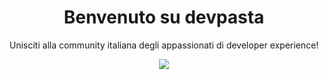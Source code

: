 <div align="center">

# Benvenuto su devpasta
  
Unisciti alla community italiana degli appassionati di developer experience!

<a href="https://devpasta.github.io"><img src="https://dabuttonfactory.com/button.png?t=Entra+nella+Community&f=Noto+Sans-Bold&ts=26&tc=fff&hp=45&vp=10&c=11&bgt=unicolored&bgc=5271ff&bs=4&bc=2f47b4" /></a>

</div>

